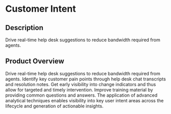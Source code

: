 #  Customer Intent

## Description
Drive real-time help desk suggestions to reduce bandwidth required from agents.

## Product Overview
Drive real-time help desk suggestions to reduce bandwidth required from agents. Identify key customer pain points through help desk chat transcripts and resolution notes. Get early visibility into change indicators and thus allow for targeted and timely intervention. Improve training material by providing common questions and answers. The application of advanced analytical techniques enables visibility into key user intent areas across the lifecycle and generation of actionable insights.

